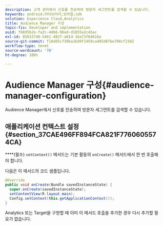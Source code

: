 ```yaml
---
description: 고객 관리에서 신호를 전송하여 방문자 세그먼트를 검색할 수 있습니다.
keywords: android;라이브러리;모바일;sdk
solution: Experience Cloud,Analytics
title: Audience Manager 구성
topic-fix: Developer and implementation
uuid: f68d5b2e-fa2c-4db6-98ad-d1855a2c45ac
exl-id: 05033748-5461-482f-a01d-1ba73f64616a
source-git-commit: f18d65c738ba16d9f1459ca485d87be708cf23d2
workflow-type: tm+mt
source-wordcount: '78'
ht-degree: 100%

---
```


# Audience Manager 구성{#audience-manager-configuration}

Audience Manager에서 신호를 전송하여 방문자 세그먼트를 검색할 수 있습니다.

## 애플리케이션 컨텍스트 설정 {#section_37CAE496FF894FCA821F7760605574CA}

****(필수) `setContext()` 메서드는 기본 활동의 `onCreate()` 메서드에서 한 번 호출해야 합니다.

다음은 이 메서드의 코드 샘플입니다.

```java
@Override 
public void onCreate(Bundle savedInstanceState) { 
  super.onCreate(savedInstanceState); 
  setContentView(R.layout.main); 
  Config.setContext(this.getApplicationContext()); 
}
```

Analytics 또는 Target을 구현할 때 이미 이 메서드 호출을 추가한 경우 다시 추가할 필요가 없습니다.
